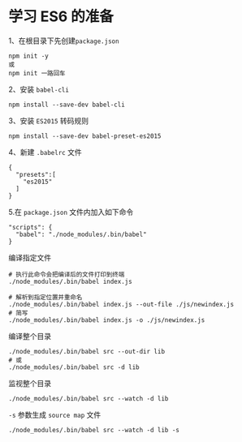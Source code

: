 学习 ES6 的准备
===

1、在根目录下先创建`package.json`
```
npm init -y
或
npm init 一路回车
```

2、安装 `babel-cli`
```
npm install --save-dev babel-cli
```

3、安装 `ES2015` 转码规则
```shell
npm install --save-dev babel-preset-es2015
```

4、新建 `.babelrc` 文件
```
{
  "presets":[
    "es2015"
  ]
}
```

5.在 `package.json` 文件内加入如下命令
```
"scripts": {
  "babel": "./node_modules/.bin/babel"
}
```

编译指定文件
```shell
# 执行此命令会把编译后的文件打印到终端
./node_modules/.bin/babel index.js

# 解析到指定位置并重命名
./node_modules/.bin/babel index.js --out-file ./js/newindex.js
# 简写
./node_modules/.bin/babel index.js -o ./js/newindex.js
```

编译整个目录
```shell
./node_modules/.bin/babel src --out-dir lib
# 或
./node_modules/.bin/babel src -d lib
```

监视整个目录
```shell
./node_modules/.bin/babel src --watch -d lib
```

`-s` 参数生成 `source map` 文件
```shell
./node_modules/.bin/babel src --watch -d lib -s
```
